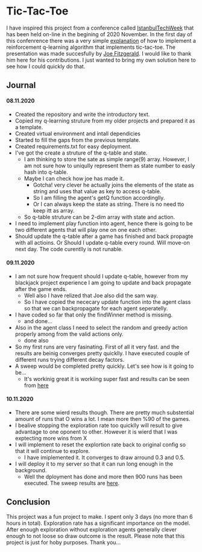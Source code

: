 # Tic-Tac-Toe

I have inspired this project from a conference called [IstanbulTechWeek](https://www.istanbultechweek.com) that has been held on-line in the begining of 2020 November. In the first day of this confenrence there was a very simple [explanation](https://youtu.be/aV7-4iKWOuw) of how to implement a reinforcement q-learning algorithm that implements tic-tac-toe. The presentation was made succesfully by [Joe Fitzgerald](https://www.linkedin.com/in/js-fitz/). I would like to thank him here for his contributions. I just wanted to bring my own solution here to see how I could quickly do that. 

## Journal

#### 08.11.2020

- Created the repository and write the introductory text.
- Copied my q-learning struture from my older projects and prepared it as a template.
- Created virtual environment and intall dependicies
- Started to fill the gaps from the previous template.
- Created requirements.txt for easy deployment.
- I've got the create a struture of the q-table and state.
    - I am thinking to store the sate as simple range(9) array. However, I am not sure how to uniqully represent them as state number to easly hash into q-table.
    - Maybe I can check how joe has made it.
        - Gotcha! very clever he actually joins the elements of the state as string and uses that value as key to access q-table.
        - So I am filling the agent's getQ function accordinglly.
        - Or I can always keep the state as string. There is no need tto keep itt as array.
    - So q-table struture can be 2-dim array with state and action.
- I need to implement play  function into agent, hence there is going to be two different agents that will play one on one each other.
- Should update the q-table after a game has finished and back propagte with all actioins. Or Should I update q-table every round. Will move-on next day. The code curentlly is not runable.

#### 09.11.2020

- I am not sure how frequent should I update q-table, however from my blackjack project experience I am going to update and back propagate after the game ends.
    - Well also I have relized that Joe also did the sam way.
    - So I have copied the nececary update function into the agent class so that we can backpropagate for each agent seperatelly.
- I have coded so far that only the findWinner method is missing.
    - and done...
- Also in the agent class I need to select the random and greedy action properly among from the valid actions only.
    - done also
- So my first runs are very fasinating. First of all it very fast. and the results are beinig converges pretty quicklly. I have executed couple of different runs trying different decay factors. 
- A sweep would be completed pretty quickly. Let's see how is it going to be...
    - It's workinig great it is workiing super fast and results can be seen from [here](https://wandb.ai/hakanonal/tic-tac-toe)


#### 10.11.2020

- There are some wierd results though. There are pretty much substential amount of runs that O wins a lot. I mean more then %90 of the games.
- I bealive stopping the exploration rate too quicklly will result to give advantage to one oponent to other. However it is wierd that I was exptecting  more wins from X
- I will implement to reset the explortion rate back to original config so that it will continue to explore.
    - I have imiplemented it. It converges to draw arround 0.3 and 0.5.
- I will deploy it to my server so that it can run long enough in the background.
    - Well the dployment has done and more then 900 runs has been executed. The sweep results are [here](https://wandb.ai/hakanonal/tic-tac-toe/sweeps/1gppraot).

## Conclusion

This project was a fun project to make. I spent only 3 days (no more than 6 hours in total). Exploration rate has a significant importance on the model. After enough exploration without exploration agents generally clever enough to not loose so draw outcome is the result. Please note that this project is just for hoby purposes. Thank you...